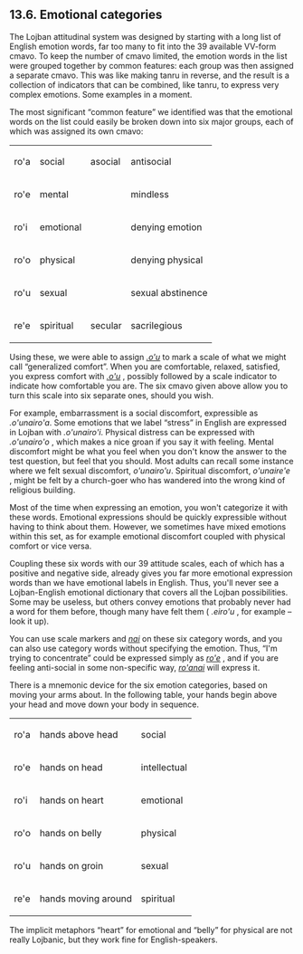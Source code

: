 <a id="section-categories"></a>13.6. <a id="c13s6"></a>Emotional categories
---------------------------------------------------------------------------

<a id="id-1.14.8.2.1" class="indexterm"></a><a id="id-1.14.8.2.2" class="indexterm"></a><a id="id-1.14.8.2.3" class="indexterm"></a>The Lojban attitudinal system was designed by starting with a long list of English emotion words, far too many to fit into the 39 available VV-form cmavo. To keep the number of cmavo limited, the emotion words in the list were grouped together by common features: each group was then assigned a separate cmavo. This was like making tanru in reverse, and the result is a collection of indicators that can be combined, like tanru, to express very complex emotions. Some examples in a moment.

The most significant “common feature” we identified was that the emotional words on the list could easily be broken down into six major groups, each of which was assigned its own cmavo:

<table class="cmavo-list"><colgroup></colgroup><tbody><tr class="cmavo-entry"><td class="cmavo"><p class="cmavo">ro'a</p></td><td class="attitudinal-scale-sai"><p class="attitudinal-scale-sai">social</p></td><td class="attitudinal-scale-cuhi"><p class="attitudinal-scale-cuhi">asocial</p></td><td class="attitudinal-scale-nai"><p class="attitudinal-scale-nai">antisocial</p></td></tr><tr class="cmavo-entry"><td class="cmavo"><p class="cmavo">ro'e</p></td><td class="attitudinal-scale-sai"><p class="attitudinal-scale-sai">mental</p></td><td class="attitudinal-scale-cuhi"><p class="attitudinal-scale-cuhi"></p></td><td class="attitudinal-scale-nai"><p class="attitudinal-scale-nai">mindless</p></td></tr><tr class="cmavo-entry"><td class="cmavo"><p class="cmavo">ro'i</p></td><td class="attitudinal-scale-sai"><p class="attitudinal-scale-sai">emotional</p></td><td class="attitudinal-scale-cuhi"><p class="attitudinal-scale-cuhi"></p></td><td class="attitudinal-scale-nai"><p class="attitudinal-scale-nai">denying emotion</p></td></tr><tr class="cmavo-entry"><td class="cmavo"><p class="cmavo">ro'o</p></td><td class="attitudinal-scale-sai"><p class="attitudinal-scale-sai">physical</p></td><td class="attitudinal-scale-cuhi"><p class="attitudinal-scale-cuhi"></p></td><td class="attitudinal-scale-nai"><p class="attitudinal-scale-nai">denying physical</p></td></tr><tr class="cmavo-entry"><td class="cmavo"><p class="cmavo">ro'u</p></td><td class="attitudinal-scale-sai"><p class="attitudinal-scale-sai">sexual</p></td><td class="attitudinal-scale-cuhi"><p class="attitudinal-scale-cuhi"></p></td><td class="attitudinal-scale-nai"><p class="attitudinal-scale-nai">sexual abstinence</p></td></tr><tr class="cmavo-entry"><td class="cmavo"><p class="cmavo">re'e</p></td><td class="attitudinal-scale-sai"><p class="attitudinal-scale-sai">spiritual</p></td><td class="attitudinal-scale-cuhi"><p class="attitudinal-scale-cuhi">secular</p></td><td class="attitudinal-scale-nai"><p class="attitudinal-scale-nai">sacrilegious</p></td></tr></tbody></table>

Using these, we were able to assign _<a id="id-1.14.8.5.1.1" class="indexterm"></a>[_.o'u_](../go01#valsi-ohu)_ to mark a scale of what we might call “generalized comfort”. When you are comfortable, relaxed, satisfied, you express comfort with _<a id="id-1.14.8.5.3.1" class="indexterm"></a>[_.o'u_](../go01#valsi-ohu)_ , possibly followed by a scale indicator to indicate how comfortable you are. The six cmavo given above allow you to turn this scale into six separate ones, should you wish.

<a id="id-1.14.8.6.1" class="indexterm"></a><a id="id-1.14.8.6.2" class="indexterm"></a><a id="id-1.14.8.6.3" class="indexterm"></a><a id="id-1.14.8.6.4" class="indexterm"></a><a id="id-1.14.8.6.5" class="indexterm"></a><a id="id-1.14.8.6.6" class="indexterm"></a><a id="id-1.14.8.6.7" class="indexterm"></a>For example, embarrassment is a social discomfort, expressible as _<a id="id-1.14.8.6.8.1" class="indexterm"></a>.o'unairo'a_. Some emotions that we label “stress” in English are expressed in Lojban with _<a id="id-1.14.8.6.10.1" class="indexterm"></a>.o'unairo'i_. Physical distress can be expressed with _<a id="id-1.14.8.6.11.1" class="indexterm"></a>.o'unairo'o_ , which makes a nice groan if you say it with feeling. Mental discomfort might be what you feel when you don't know the answer to the test question, but feel that you should. Most adults can recall some instance where we felt sexual discomfort, _<a id="id-1.14.8.6.12.1" class="indexterm"></a>o'unairo'u_. Spiritual discomfort, _<a id="id-1.14.8.6.13.1" class="indexterm"></a>o'unaire'e_ , might be felt by a church-goer who has wandered into the wrong kind of religious building.

Most of the time when expressing an emotion, you won't categorize it with these words. Emotional expressions should be quickly expressible without having to think about them. However, we sometimes have mixed emotions within this set, as for example emotional discomfort coupled with physical comfort or vice versa.

Coupling these six words with our 39 attitude scales, each of which has a positive and negative side, already gives you far more emotional expression words than we have emotional labels in English. Thus, you'll never see a Lojban-English emotional dictionary that covers all the Lojban possibilities. Some may be useless, but others convey emotions that probably never had a word for them before, though many have felt them ( _<a id="id-1.14.8.8.1.1" class="indexterm"></a>.eiro'u_ , for example – look it up).

<a id="id-1.14.8.9.1" class="indexterm"></a><a id="id-1.14.8.9.2" class="indexterm"></a><a id="id-1.14.8.9.3" class="indexterm"></a><a id="id-1.14.8.9.4" class="indexterm"></a>You can use scale markers and _<a id="id-1.14.8.9.5.1" class="indexterm"></a>[_nai_](../go01#valsi-nai)_ on these six category words, and you can also use category words without specifying the emotion. Thus, “I'm trying to concentrate” could be expressed simply as _<a id="id-1.14.8.9.7.1" class="indexterm"></a>[_ro'e_](../go01#valsi-rohe)_ , and if you are feeling anti-social in some non-specific way, _<a id="id-1.14.8.9.8.1" class="indexterm"></a>[_ro'anai_](../go01#valsi-rohanai)_ will express it.

<a id="id-1.14.8.10.1" class="indexterm"></a>There is a mnemonic device for the six emotion categories, based on moving your arms about. In the following table, your hands begin above your head and move down your body in sequence.

<table class="cmavo-list"><colgroup></colgroup><tbody><tr class="cmavo-entry"><td class="cmavo"><p class="cmavo">ro'a</p></td><td class="description"><p class="description">hands above head</p></td><td class="attitudinal-scale-sai"><p class="attitudinal-scale-sai">social</p></td></tr><tr class="cmavo-entry"><td class="cmavo"><p class="cmavo">ro'e</p></td><td class="description"><p class="description">hands on head</p></td><td class="attitudinal-scale-sai"><p class="attitudinal-scale-sai">intellectual</p></td></tr><tr class="cmavo-entry"><td class="cmavo"><p class="cmavo">ro'i</p></td><td class="description"><p class="description">hands on heart</p></td><td class="attitudinal-scale-sai"><p class="attitudinal-scale-sai">emotional</p></td></tr><tr class="cmavo-entry"><td class="cmavo"><p class="cmavo">ro'o</p></td><td class="description"><p class="description">hands on belly</p></td><td class="attitudinal-scale-sai"><p class="attitudinal-scale-sai">physical</p></td></tr><tr class="cmavo-entry"><td class="cmavo"><p class="cmavo">ro'u</p></td><td class="description"><p class="description">hands on groin</p></td><td class="attitudinal-scale-sai"><p class="attitudinal-scale-sai">sexual</p></td></tr><tr class="cmavo-entry"><td class="cmavo"><p class="cmavo">re'e</p></td><td class="description"><p class="description">hands moving around</p></td><td class="attitudinal-scale-sai"><p class="attitudinal-scale-sai">spiritual</p></td></tr></tbody></table>

The implicit metaphors “heart” for emotional and “belly” for physical are not really Lojbanic, but they work fine for English-speakers.